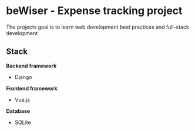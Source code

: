 # beWiser - Expense tracking project
The projects goal is to learn web development best practices and full-stack development
## Stack
**Backend framework**
- Django

**Frontend framework**
- Vue.js

**Database**
- SQLite

